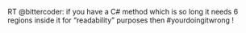 <!--
id: 208014417
link: http://kevinisom.info/post/208014417/rt-bittercoder-if-you-have-a-c-method-which-is
slug: rt-bittercoder-if-you-have-a-c-method-which-is
date: Fri Oct 09 2009 14:28:28 GMT+1300 (NZDT)
raw: {"blog_name":"kevinisom","id":208014417,"post_url":"http://kevinisom.info/post/208014417/rt-bittercoder-if-you-have-a-c-method-which-is","slug":"rt-bittercoder-if-you-have-a-c-method-which-is","type":"text","date":"2009-10-09 01:28:28 GMT","timestamp":1255051708,"state":"published","format":"html","reblog_key":"ghLPAl4f","tags":[],"short_url":"http://tmblr.co/Zw68YyCPWnH","highlighted":[],"feed_item":"http://twitter.com/kev_nz/statuses/4719482936","from_feed_id":"650289","note_count":0,"title":null,"body":"<p>RT @bittercoder: if you have a C# method which is so long it needs 6 regions inside it for &#8220;readability&#8221; purposes then #yourdoingitwrong&#160;!</p>"}
publish: 2009-10-09
tags: 
title: null
-->


RT @bittercoder: if you have a C\# method which is so long it needs 6
regions inside it for “readability” purposes then \#yourdoingitwrong !


